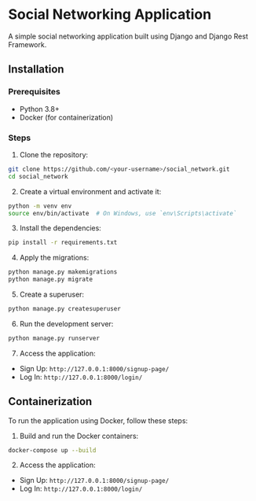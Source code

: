 # Social Networking Application

A simple social networking application built using Django and Django Rest Framework.

## Installation

### Prerequisites

- Python 3.8+
- Docker (for containerization)

### Steps

1. Clone the repository:

```bash
git clone https://github.com/<your-username>/social_network.git
cd social_network
```

2. Create a virtual environment and activate it:

```bash
python -m venv env
source env/bin/activate  # On Windows, use `env\Scripts\activate`
```

3. Install the dependencies:

```bash
pip install -r requirements.txt
```

4. Apply the migrations:

```bash
python manage.py makemigrations
python manage.py migrate
```

5. Create a superuser:

```bash
python manage.py createsuperuser
```

6. Run the development server:

```bash
python manage.py runserver
```

7. Access the application:

- Sign Up: `http://127.0.0.1:8000/signup-page/`
- Log In: `http://127.0.0.1:8000/login/`

## Containerization

To run the application using Docker, follow these steps:

1. Build and run the Docker containers:

```bash
docker-compose up --build
```

2. Access the application:

- Sign Up: `http://127.0.0.1:8000/signup-page/`
- Log In: `http://127.0.0.1:8000/login/`
